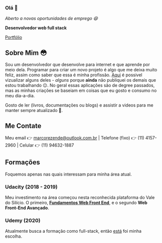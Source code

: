 ### Olá 👋
*Aberto a novas oportunidades de emprego 😄*

**Desenvolvedor web full stack**

[Portfólio](https://marcorezendebackup.github.io/portfolio/)

## Sobre Mim 😳
Sou um desenvolvedor que desenvolve para internet e que aprende por meio dela. Programar para criar um novo projeto é algo que me deixa muito feliz, assim como saber que essa é minha profissão. [Aqui](https://marcorezendebackup.github.io/portfolio/) é possivel vizualizar alguns deles - *alguns* porque **ainda** não publiquei os demais que estou trabalhando 😐. No geral essas aplicações são de degree passados, mas as minhas criações se baseiam em coisas que eu gosto e consumo no meu dia-a-dia.

Gosto de ler (livros, documentações ou blogs) e assistir a videos para me manter sempre atualizado 🧐.

## Me Contate
Meu email 👉 marcorezende@outlook.com.br | Telefone (fixo) 👉 (11) 4157-2960 | Celular 👉 (11) 94632-1887

## Formações
Foquemos apenas nas quais interessam para minha área atual.

### Udacity (2018 - 2019)
Meu investimento na área começou nesta reconhecida plataforma do Vale do Silício. O primeiro, **[Fundamentos Web Front End](https://www.udacity.com/course/front-end-web-developer-nanodegree--nd0011)**, e o segundo **Web Front-End Avançado**.

### Udemy (2020)
Atualmente busca a formação como full-stack, então [está](https://www.udemy.com/course/the-complete-web-development-bootcamp/) foi minha escolha.

<!--
**MarcoRezende/marcorezende** is a ✨ _special_ ✨ repository because its `README.md` (this file) appears on your GitHub profile.

Here are some ideas to get you started:


- 🔭 I’m currently working on ...
- 🌱 I’m currently learning ...
- 👯 I’m looking to collaborate on ...
- 🤔 I’m looking for help with ...
- 💬 Ask me about ...
- 📫 How to reach me: ...
- 😄 Pronouns: ...
- ⚡ Fun fact: ...
-->
